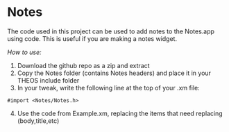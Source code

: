 Notes
==========

The code used in this project can be used to add notes to the Notes.app using code. This is useful if you are making a notes widget.

*How to use:*
1. Download the github repo as a zip and extract
2. Copy the Notes folder (contains Notes headers) and place it in your THEOS include folder
3. In your tweak, write the following line at the top of your .xm file:
```
#import <Notes/Notes.h>
```
4. Use the code from Example.xm, replacing the items that need replacing (body,title,etc)
